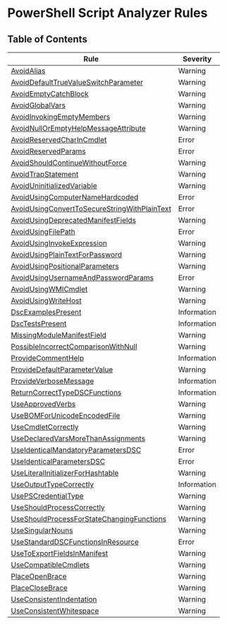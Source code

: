 # PowerShell Script Analyzer Rules
## Table of Contents

| Rule | Severity |
|------|----------------------------------|
|[AvoidAlias](./AvoidAlias.md) | Warning |
|[AvoidDefaultTrueValueSwitchParameter](./AvoidDefaultTrueValueSwitchParameter.md) | Warning|
|[AvoidEmptyCatchBlock](./AvoidEmptyCatchBlock.md) | Warning|
|[AvoidGlobalVars](./AvoidGlobalVars.md) | Warning|
|[AvoidInvokingEmptyMembers](./AvoidInvokingEmptyMembers.md) | Warning|
|[AvoidNullOrEmptyHelpMessageAttribute](./AvoidNullOrEmptyHelpMessageAttribute.md) | Warning|
|[AvoidReservedCharInCmdlet](./AvoidReservedCharInCmdlet.md) | Error |
|[AvoidReservedParams](./AvoidReservedParams.md) | Error |
|[AvoidShouldContinueWithoutForce](./AvoidShouldContinueWithoutForce.md) | Warning|
|[AvoidTrapStatement](./AvoidTrapStatement.md) | Warning|
|[AvoidUninitializedVariable](./AvoidUninitializedVariable.md) | Warning|
|[AvoidUsingComputerNameHardcoded](./AvoidUsingComputerNameHardcoded.md) | Error |
|[AvoidUsingConvertToSecureStringWithPlainText](./AvoidUsingConvertToSecureStringWithPlainText.md) | Error |
|[AvoidUsingDeprecatedManifestFields](./AvoidUsingDeprecatedManifestFields.md) | Warning|
|[AvoidUsingFilePath](./AvoidUsingFilePath.md) | Error |
|[AvoidUsingInvokeExpression](./AvoidUsingInvokeExpression.md) | Warning|
|[AvoidUsingPlainTextForPassword](./AvoidUsingPlainTextForPassword.md) | Warning|
|[AvoidUsingPositionalParameters](./AvoidUsingPositionalParameters.md) | Warning|
|[AvoidUsingUsernameAndPasswordParams](./AvoidUsingUsernameAndPasswordParams.md) | Error |
|[AvoidUsingWMICmdlet](./AvoidUsingWMICmdlet.md) | Warning|
|[AvoidUsingWriteHost](./AvoidUsingWriteHost.md) | Warning|
|[DscExamplesPresent](./DscExamplesPresent.md) | Information |
|[DscTestsPresent](./DscTestsPresent.md) | Information |
|[MissingModuleManifestField](./MissingModuleManifestField.md) | Warning|
|[PossibleIncorrectComparisonWithNull](./PossibleIncorrectComparisonWithNull.md) | Warning|
|[ProvideCommentHelp](./ProvideCommentHelp.md) | Information|
|[ProvideDefaultParameterValue](./ProvideDefaultParameterValue.md) | Warning|
|[ProvideVerboseMessage](./ProvideVerboseMessage.md) | Information |
|[ReturnCorrectTypeDSCFunctions](./ReturnCorrectTypeDSCFunctions.md) | Information |
|[UseApprovedVerbs](./UseApprovedVerbs.md) | Warning|
|[UseBOMForUnicodeEncodedFile](./UseBOMForUnicodeEncodedFile.md) | Warning|
|[UseCmdletCorrectly](./UseCmdletCorrectly.md) | Warning|
|[UseDeclaredVarsMoreThanAssignments](./UseDeclaredVarsMoreThanAssignments.md) | Warning|
|[UseIdenticalMandatoryParametersDSC](./UseIdenticalMandatoryParametersDSC.md) | Error |
|[UseIdenticalParametersDSC](./UseIdenticalParametersDSC.md) | Error |
|[UseLiteralInitializerForHashtable](./UseLiteralInitializerForHashtable.md) | Warning |
|[UseOutputTypeCorrectly](./UseOutputTypeCorrectly.md) | Information|
|[UsePSCredentialType](./UsePSCredentialType.md) | Warning|
|[UseShouldProcessCorrectly](./UseShouldProcessCorrectly.md) | Warning|
|[UseShouldProcessForStateChangingFunctions](./UseShouldProcessForStateChangingFunctions.md) | Warning|
|[UseSingularNouns](./UseSingularNouns.md) | Warning|
|[UseStandardDSCFunctionsInResource](./UseStandardDSCFunctionsInResource.md) | Error |
|[UseToExportFieldsInManifest](./UseToExportFieldsInManifest.md) | Warning|
|[UseCompatibleCmdlets](./UseCompatibleCmdlets.md) | Warning|
|[PlaceOpenBrace](./PlaceOpenBrace.md) | Warning|
|[PlaceCloseBrace](./PlaceCloseBrace.md) | Warning|
|[UseConsistentIndentation](./UseConsistentIndentation.md) | Warning|
|[UseConsistentWhitespace](./UseConsistentWhitespace.md) | Warning|
